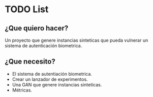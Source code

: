 # TODO List

## ¿Que quiero hacer?

Un proyecto que genere instancias sinteticas que pueda vulnerar un sistema de autenticación biometrica.

## ¿Que necesito?

- El sistema de autentiación biometrica.
- Crear un lanzador de experimentos.
- Una GAN que genere instancias sinteticas.
- Métricas.
